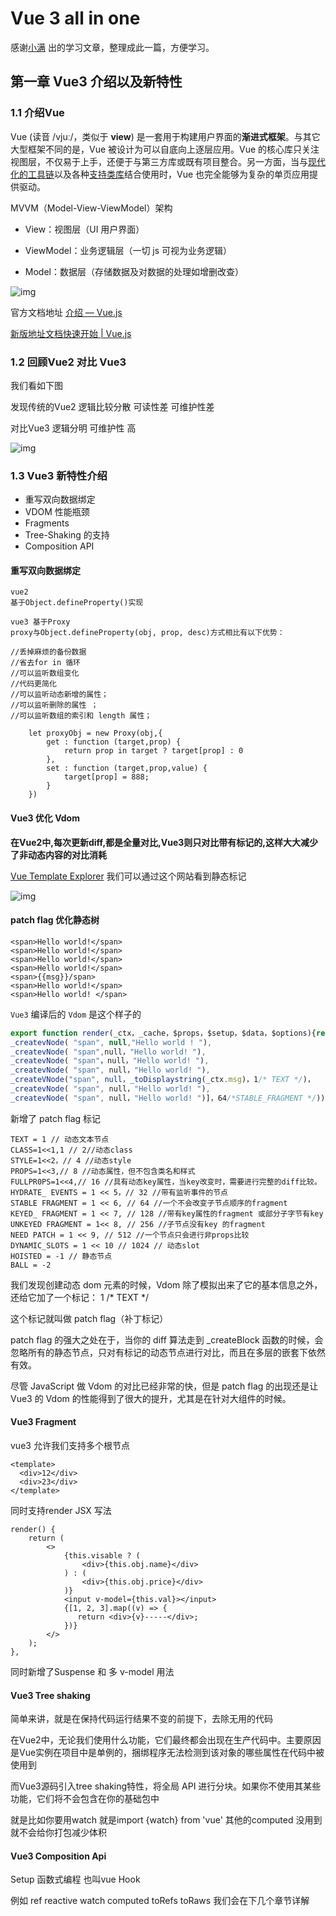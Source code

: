 # Vue 3 all in one

感谢[小满](https://blog.csdn.net/qq1195566313?type=blog) 出的学习文章，整理成此一篇，方便学习。

## 第一章 Vue3 介绍以及新特性

### 1.1 介绍Vue

Vue (读音 /vjuː/，类似于 **view**) 是一套用于构建用户界面的**渐进式框架**。与其它大型框架不同的是，Vue 被设计为可以自底向上逐层应用。Vue 的核心库只关注视图层，不仅易于上手，还便于与第三方库或既有项目整合。另一方面，当与[现代化的工具链](https://cn.vuejs.org/v2/guide/single-file-components.html)以及各种[支持类库](https://github.com/vuejs/awesome-vue#libraries--plugins)结合使用时，Vue 也完全能够为复杂的单页应用提供驱动。

MVVM（Model-View-ViewModel）架构

- View：视图层（UI 用户界面）

- ViewModel：业务逻辑层（一切 js 可视为业务逻辑）

- Model：数据层（存储数据及对数据的处理如增删改查）

![img](https://img-blog.csdnimg.cn/a5c02dc81b9547a6bebfd9dbc3502687.png?x-oss-process=image/watermark,type_d3F5LXplbmhlaQ,shadow_50,text_Q1NETiBA5bCP5ruhenM=,size_20,color_FFFFFF,t_70,g_se,x_16)

官方文档地址  [介绍 — Vue.js](https://cn.vuejs.org/v2/guide/#Vue-js-是什么)

[新版地址文档快速开始 | Vue.js](https://staging-cn.vuejs.org/guide/quick-start.html)

### 1.2 回顾Vue2 对比 Vue3

我们看如下图

发现传统的Vue2 逻辑比较分散 可读性差 可维护性差

对比Vue3 逻辑分明 可维护性 高

![img](https://img-blog.csdnimg.cn/img_convert/e8ad905d83aaec45451797517ef453aa.png)

### 1.3 Vue3 新特性介绍

- 重写双向数据绑定
- VDOM 性能瓶颈
- Fragments
- Tree-Shaking 的支持
- Composition API

#### 重写双向数据绑定

``` vue
vue2
基于Object.defineProperty()实现
 
vue3 基于Proxy
proxy与Object.defineProperty(obj, prop, desc)方式相比有以下优势：
 
//丢掉麻烦的备份数据
//省去for in 循环
//可以监听数组变化
//代码更简化
//可以监听动态新增的属性；
//可以监听删除的属性 ；
//可以监听数组的索引和 length 属性；
 
    let proxyObj = new Proxy(obj,{
        get : function (target,prop) {
            return prop in target ? target[prop] : 0
        },
        set : function (target,prop,value) {
            target[prop] = 888;
        }
    })
```

#### Vue3 优化 Vdom

**在Vue2中,每次更新diff,都是全量对比,Vue3则只对比带有标记的,这样大大减少了非动态内容的对比消耗**

[Vue Template Explorer](https://vue-next-template-explorer.netlify.app/) 我们可以通过这个网站看到静态标记

![img](https://img-blog.csdnimg.cn/0b5650888b95431c8682836a68e2ca98.png?x-oss-process=image/watermark,type_d3F5LXplbmhlaQ,shadow_50,text_Q1NETiBA5bCP5ruhenM=,size_20,color_FFFFFF,t_70,g_se,x_16)

#### patch flag 优化静态树

``` vue
<span>Hello world!</span>
<span>Hello world!</span>
<span>Hello world!</span>
<span>Hello world!</span>
<span>{{msg}}/span>
<span>Hello world!</span>
<span>Hello world! </span>
```

`Vue3` 编译后的 `Vdom` 是这个样子的

``` javascript
export function render(_ctx，_cache，$props，$setup，$data，$options){return (_openBlock(),_createBlock(_Fragment,null，[
_createvNode( "span", null,"Hello world ! "),
_createvNode( "span",null，"Hello world! "),
_createvNode( "span"，null，"Hello world! "),
_createvNode( "span", null，"Hello world! "),
_createVNode("span", null，_toDisplaystring(_ctx.msg)，1/* TEXT */)，
_createvNode( "span", null，"Hello world! "),
_createvNode( "span", null，"Hello world! ")]，64/*STABLE_FRAGMENT */))
```

新增了 patch flag 标记

``` vue
TEXT = 1 // 动态文本节点
CLASS=1<<1,1 // 2//动态class
STYLE=1<<2，// 4 //动态style
PROPS=1<<3,// 8 //动态属性，但不包含类名和样式
FULLPR0PS=1<<4,// 16 //具有动态key属性，当key改变时，需要进行完整的diff比较。
HYDRATE_ EVENTS = 1 << 5，// 32 //带有监听事件的节点
STABLE FRAGMENT = 1 << 6, // 64 //一个不会改变子节点顺序的fragment
KEYED_ FRAGMENT = 1 << 7, // 128 //带有key属性的fragment 或部分子字节有key
UNKEYED FRAGMENT = 1<< 8, // 256 //子节点没有key 的fragment
NEED PATCH = 1 << 9, // 512 //一个节点只会进行非props比较
DYNAMIC_SLOTS = 1 << 10 // 1024 // 动态slot
HOISTED = -1 // 静态节点
BALL = -2
```

我们发现创建动态 dom 元素的时候，Vdom 除了模拟出来了它的基本信息之外，还给它加了一个标记： 1 /* TEXT */

这个标记就叫做 patch flag（补丁标记）

patch flag 的强大之处在于，当你的 diff 算法走到 _createBlock 函数的时候，会忽略所有的静态节点，只对有标记的动态节点进行对比，而且在多层的嵌套下依然有效。

尽管 JavaScript 做 Vdom 的对比已经非常的快，但是 patch flag 的出现还是让 Vue3 的 Vdom 的性能得到了很大的提升，尤其是在针对大组件的时候。

#### Vue3 Fragment

vue3 允许我们支持多个根节点

``` vue
<template>
  <div>12</div>
  <div>23</div>
</template>
```

同时支持render JSX 写法

``` vue
render() {
    return (
        <>
            {this.visable ? (
                <div>{this.obj.name}</div>
            ) : (
                <div>{this.obj.price}</div>
            )}
            <input v-model={this.val}></input>
            {[1, 2, 3].map((v) => {
               return <div>{v}-----</div>;
            })}
        </>
    );
},
```

同时新增了Suspense 和 多 v-model 用法

#### Vue3 Tree shaking

简单来讲，就是在保持代码运行结果不变的前提下，去除无用的代码

在Vue2中，无论我们使用什么功能，它们最终都会出现在生产代码中。主要原因是Vue实例在项目中是单例的，捆绑程序无法检测到该对象的哪些属性在代码中被使用到

而Vue3源码引入tree shaking特性，将全局 API 进行分块。如果你不使用其某些功能，它们将不会包含在你的基础包中

就是比如你要用watch 就是import {watch} from 'vue' 其他的computed 没用到就不会给你打包减少体积

#### Vue3 Composition Api

Setup 函数式编程 也叫vue Hook

例如 ref reactive watch computed toRefs toRaws 我们会在下几个章节详解
